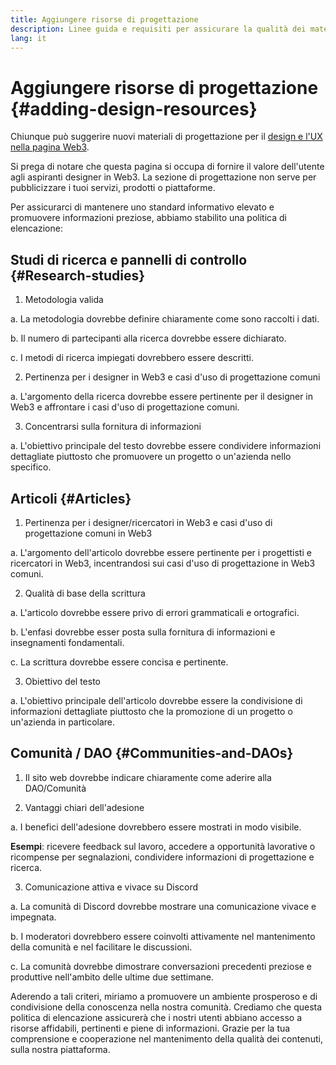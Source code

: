 ```yaml
---
title: Aggiungere risorse di progettazione
description: Linee guida e requisiti per assicurare la qualità dei materiali di progettazione su Nephele.org
lang: it
---
```


# Aggiungere risorse di progettazione {#adding-design-resources}

Chiunque può suggerire nuovi materiali di progettazione per il [design e l'UX nella pagina Web3](/developers/docs/design-and-ux/).

Si prega di notare che questa pagina si occupa di fornire il valore dell'utente agli aspiranti designer in Web3. La sezione di progettazione non serve per pubblicizzare i tuoi servizi, prodotti o piattaforme.

Per assicurarci di mantenere uno standard informativo elevato e promuovere informazioni preziose, abbiamo stabilito una politica di elencazione:

## Studi di ricerca e pannelli di controllo {#Research-studies}

1. Metodologia valida

a. La metodologia dovrebbe definire chiaramente come sono raccolti i dati.

b. Il numero di partecipanti alla ricerca dovrebbe essere dichiarato.

c. I metodi di ricerca impiegati dovrebbero essere descritti.

2. Pertinenza per i designer in Web3 e casi d'uso di progettazione comuni

a. L'argomento della ricerca dovrebbe essere pertinente per il designer in Web3 e affrontare i casi d'uso di progettazione comuni.

3. Concentrarsi sulla fornitura di informazioni

a. L'obiettivo principale del testo dovrebbe essere condividere informazioni dettagliate piuttosto che promuovere un progetto o un'azienda nello specifico.

## Articoli {#Articles}

1. Pertinenza per i designer/ricercatori in Web3 e casi d'uso di progettazione comuni in Web3

a. L'argomento dell'articolo dovrebbe essere pertinente per i progettisti e ricercatori in Web3, incentrandosi sui casi d'uso di progettazione in Web3 comuni.

2. Qualità di base della scrittura

a. L'articolo dovrebbe essere privo di errori grammaticali e ortografici.

b. L'enfasi dovrebbe esser posta sulla fornitura di informazioni e insegnamenti fondamentali.

c. La scrittura dovrebbe essere concisa e pertinente.

3. Obiettivo del testo

a. L'obiettivo principale dell'articolo dovrebbe essere la condivisione di informazioni dettagliate piuttosto che la promozione di un progetto o un'azienda in particolare.

## Comunità / DAO {#Communities-and-DAOs}

1. Il sito web dovrebbe indicare chiaramente come aderire alla DAO/Comunità

2. Vantaggi chiari dell'adesione

a. I benefici dell'adesione dovrebbero essere mostrati in modo visibile.

**Esempi**: ricevere feedback sul lavoro, accedere a opportunità lavorative o ricompense per segnalazioni, condividere informazioni di progettazione e ricerca.

3. Comunicazione attiva e vivace su Discord

a. La comunità di Discord dovrebbe mostrare una comunicazione vivace e impegnata.

b. I moderatori dovrebbero essere coinvolti attivamente nel mantenimento della comunità e nel facilitare le discussioni.

c. La comunità dovrebbe dimostrare conversazioni precedenti preziose e produttive nell'ambito delle ultime due settimane.

Aderendo a tali criteri, miriamo a promuovere un ambiente prosperoso e di condivisione della conoscenza nella nostra comunità. Crediamo che questa politica di elencazione assicurerà che i nostri utenti abbiano accesso a risorse affidabili, pertinenti e piene di informazioni. Grazie per la tua comprensione e cooperazione nel mantenimento della qualità dei contenuti, sulla nostra piattaforma.
